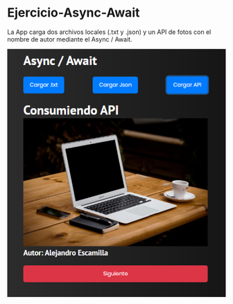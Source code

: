 # Ejercicio-Async-Await
La App carga dos archivos locales (.txt y .json) y un API de fotos con el nombre de autor mediante el Async / Await.

![Alt text](./assets/preview.png?raw=true "Title")